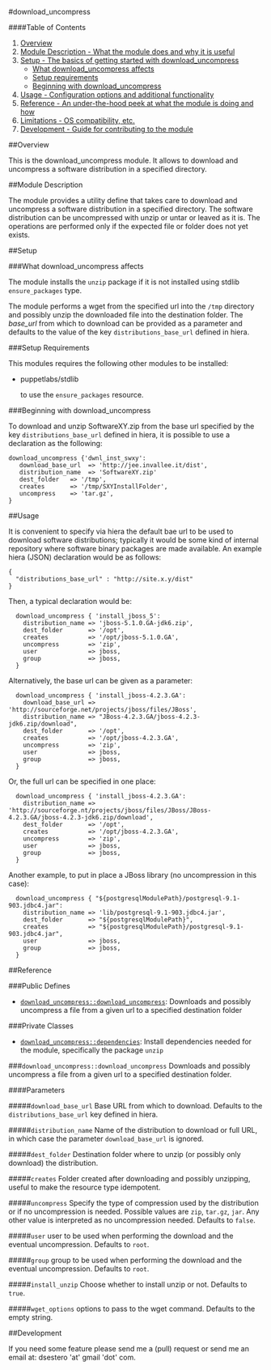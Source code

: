 #download_uncompress

####Table of Contents

1. [Overview](#overview)
2. [Module Description - What the module does and why it is useful](#module-description)
3. [Setup - The basics of getting started with download_uncompress](#setup)
    * [What download_uncompress affects](#what-download_uncompress-affects)
    * [Setup requirements](#setup-requirements)
    * [Beginning with download_uncompress](#beginning-with-download_uncompress)
4. [Usage - Configuration options and additional functionality](#usage)
5. [Reference - An under-the-hood peek at what the module is doing and how](#reference)
5. [Limitations - OS compatibility, etc.](#limitations)
6. [Development - Guide for contributing to the module](#development)

##Overview

This is the download_uncompress module. It allows to download and uncompress a software distribution in a specified directory.

##Module Description

The module provides a utility define that takes care to download and uncompress a software distribution in a specified directory. The software distribution can be uncompressed with unzip or untar or leaved as it is. The operations are performed only if the expected file or folder does not yet exists.

##Setup

###What download_uncompress affects

The module installs the `unzip` package if it is not installed using stdlib `ensure_packages` type.

The module performs a wget from the specified url into the `/tmp` directory and possibly unzip the downloaded file into the destination folder. The *base_url* from which to download can be provided as a parameter and defaults to the value of the key `distributions_base_url` defined in hiera.

###Setup Requirements

This modules requires the following other modules to be installed:

* puppetlabs/stdlib

    to use the `ensure_packages` resource.
	
###Beginning with download_uncompress	

To download and unzip SoftwareXY.zip from the base url specified by the key `distributions_base_url` defined in hiera, it is possible to use a declaration as the following:

```
download_uncompress {'dwnl_inst_swxy':
   download_base_url  => 'http://jee.invallee.it/dist',
   distribution_name  => 'SoftwareXY.zip'
   dest_folder   => '/tmp',
   creates       => '/tmp/SXYInstallFolder',
   uncompress    => 'tar.gz',
}
```

##Usage

It is convenient to specify via hiera the default bae url to be used to download software distributions; typically it would be some kind of internal repository where software binary packages are made available. An example hiera (JSON) declaration would be as follows:

```
{
  "distributions_base_url" : "http://site.x.y/dist"
}
```

Then, a typical declaration would be:
```
  download_uncompress { 'install_jboss_5':
    distribution_name => 'jboss-5.1.0.GA-jdk6.zip',
    dest_folder       => '/opt',
    creates           => '/opt/jboss-5.1.0.GA',
    uncompress        => 'zip',
    user              => jboss,
    group             => jboss,
  }
```

Alternatively, the base url can be given as a parameter:
```
  download_uncompress { 'install_jboss-4.2.3.GA':
    download_base_url => 'http://sourceforge.net/projects/jboss/files/JBoss',
    distribution_name => "JBoss-4.2.3.GA/jboss-4.2.3-jdk6.zip/download",
    dest_folder       => '/opt',
    creates           => '/opt/jboss-4.2.3.GA',
    uncompress        => 'zip',
    user              => jboss,
    group             => jboss,
  }
```

Or, the full url can be specified in one place:
```
  download_uncompress { 'install_jboss-4.2.3.GA':
    distribution_name => 'http://sourceforge.nt/projects/jboss/files/JBoss/JBoss-4.2.3.GA/jboss-4.2.3-jdk6.zip/download',
    dest_folder       => '/opt',
    creates           => '/opt/jboss-4.2.3.GA',
    uncompress        => 'zip',
    user              => jboss,
    group             => jboss,
  }
```

Another example, to put in place a JBoss library (no uncompression in this case):
```
  download_uncompress { "${postgresqlModulePath}/postgresql-9.1-903.jdbc4.jar":
    distribution_name => 'lib/postgresql-9.1-903.jdbc4.jar',
    dest_folder       => "${postgresqlModulePath}",
    creates           => "${postgresqlModulePath}/postgresql-9.1-903.jdbc4.jar",
    user              => jboss,
    group             => jboss,
  }
```

##Reference

###Public Defines

* [`download_uncompress::download_uncompress`](#download_uncompressdownload_uncompress): Downloads and possibly uncompress a file from a given url to a specified destination folder

###Private Classes

* [`download_uncompress::dependencies`](#download_uncompressdependencies): Install dependencies needed for the module, specifically the package `unzip`

###`download_uncompress::download_uncompress`
Downloads and possibly uncompress a file from a given url to a specified destination folder.

####Parameters

#####`download_base_url`
Base URL from which to download.
Defaults to the `distributions_base_url` key defined in hiera.

#####`distribution_name`
Name of the distribution to download or full URL, in which case the parameter `download_base_url` is ignored.

#####`dest_folder`
Destination folder where to unzip (or possibly only download) the distribution.

#####`creates`
Folder created after downloading and possibly unzipping, useful to make the resource type idempotent.

#####`uncompress`
Specify the type of compression used by the distribution or if no uncompression is needed.
Possible values are `zip`, `tar.gz`, `jar`. Any other value is interpreted as no uncompression needed.
Defaults to `false`.

#####`user`
user to be used when performing the download and the eventual uncompression.
Defaults to `root`.

#####`group`
group to be used when performing the download and the eventual uncompression.
Defaults to `root`.

#####`install_unzip`
Choose whether to install unzip or not.
Defaults to `true`.

#####`wget_options`
options to pass to the wget command.
Defaults to the empty string.

##Development

If you need some feature please send me a (pull) request or send me an email at: dsestero 'at' gmail 'dot' com.

